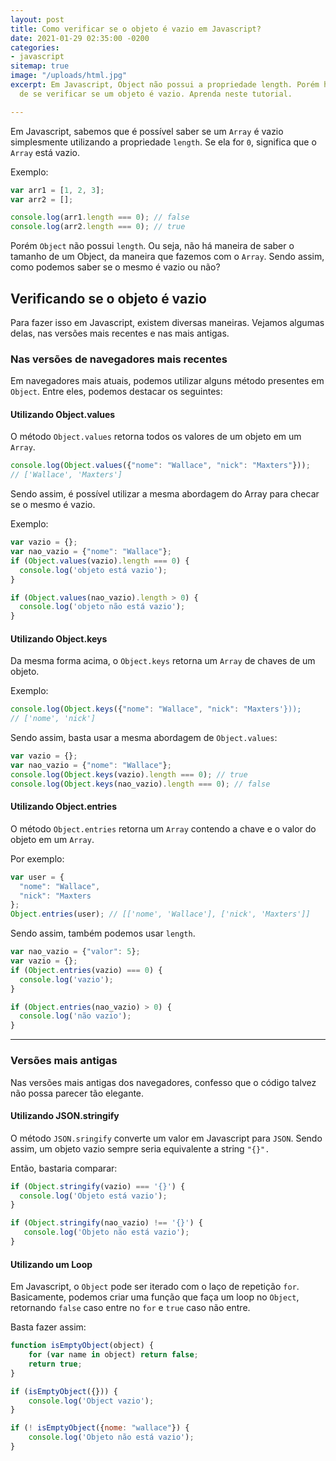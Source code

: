 ```yaml
---
layout: post
title: Como verificar se o objeto é vazio em Javascript?
date: 2021-01-29 02:35:00 -0200
categories:
- javascript
sitemap: true
image: "/uploads/html.jpg"
excerpt: Em Javascript, Object não possui a propriedade length. Porém há muitas maneiras
  de se verificar se um objeto é vazio. Aprenda neste tutorial.

---
```

Em Javascript, sabemos que é possível saber se um `Array` é vazio simplesmente utilizando a propriedade `length`. Se ela for `0`, significa que o `Array` está vazio.

Exemplo:

```javascript
var arr1 = [1, 2, 3];
var arr2 = [];

console.log(arr1.length === 0); // false
console.log(arr2.length === 0); // true
```

Porém `Object` não possui `length`. Ou seja, não há maneira de saber o tamanho de um Object, da maneira que fazemos com o `Array`. Sendo assim, como podemos saber se o mesmo é vazio ou não?

## Verificando se o objeto é vazio

Para fazer isso em Javascript, existem diversas maneiras. Vejamos algumas delas, nas versões mais recentes e nas mais antigas.

### Nas versões de navegadores mais recentes

Em navegadores mais atuais, podemos utilizar alguns método presentes em `Object`. Entre eles, podemos destacar os seguintes:

#### Utilizando Object.values

O método `Object.values` retorna todos os valores de um objeto em um `Array`.

```javascript
console.log(Object.values({"nome": "Wallace", "nick": "Maxters"})); 
// ['Wallace', 'Maxters']
```

Sendo assim, é possível utilizar a mesma abordagem do Array para checar se o mesmo é vazio.

Exemplo:

```javascript
var vazio = {};
var nao_vazio = {"nome": "Wallace"};
if (Object.values(vazio).length === 0) {
  console.log('objeto está vazio');
}

if (Object.values(nao_vazio).length > 0) {
  console.log('objeto não está vazio');
}
```

#### Utilizando Object.keys

Da mesma forma acima, o `Object.keys` retorna um `Array` de chaves de um objeto.

Exemplo:

```javascript
console.log(Object.keys({"nome": "Wallace", "nick": "Maxters'})); 
// ['nome', 'nick']
```

Sendo assim, basta usar a mesma abordagem de `Object.values`:

```javascript
var vazio = {};
var nao_vazio = {"nome": "Wallace"};
console.log(Object.keys(vazio).length === 0); // true
console.log(Object.keys(nao_vazio).length === 0); // false
```

#### Utilizando Object.entries

O método `Object.entries` retorna um `Array` contendo a chave e o valor do objeto em um `Array`.

Por exemplo:

```javascript
var user = {
  "nome": "Wallace",
  "nick": "Maxters
};
Object.entries(user); // [['nome', 'Wallace'], ['nick', 'Maxters']]
```

Sendo assim, também podemos usar  `length`.

```javascript
var nao_vazio = {"valor": 5};
var vazio = {};
if (Object.entries(vazio) === 0) {
  console.log('vazio');
}

if (Object.entries(nao_vazio) > 0) {
  console.log('não vazio');
}
```

***

### Versões mais antigas

Nas versões mais antigas dos navegadores, confesso que o código talvez não possa parecer tão elegante.

#### Utilizando JSON.stringify

O método `JSON.sringify` converte um valor em Javascript para `JSON`. Sendo assim, um objeto vazio sempre seria equivalente a string `"{}".`

Então, bastaria comparar:

```javascript
if (Object.stringify(vazio) === '{}') {
  console.log('Objeto está vazio');
}

if (Object.stringify(nao_vazio) !== '{}') {
   console.log('Objeto não está vazio');
}
```

#### Utilizando um Loop

Em Javascript, o `Object` pode ser iterado com o laço de repetição `for`.  Basicamente, podemos criar uma função que faça um loop no `Object`, retornando `false` caso entre no `for` e `true` caso não entre.

Basta fazer assim:

```javascript
function isEmptyObject(object) {
    for (var name in object) return false;
    return true;
}

if (isEmptyObject({})) {
    console.log('Object vazio');
}

if (! isEmptyObject({nome: "wallace"}) {
    console.log('Objeto não está vazio');
}
```